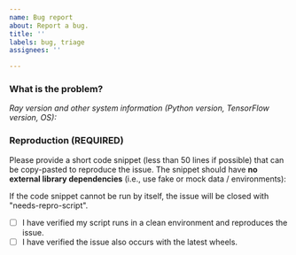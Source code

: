 ```yaml
---
name: Bug report
about: Report a bug.
title: ''
labels: bug, triage
assignees: ''

---
```


<!--Please include [tune], [rllib], [autoscaler] etc. in the issue title if relevant-->

### What is the problem?

*Ray version and other system information (Python version, TensorFlow version, OS):*

### Reproduction (REQUIRED)
Please provide a short code snippet (less than 50 lines if possible) that can be copy-pasted to reproduce the issue. The snippet should have **no external library dependencies** (i.e., use fake or mock data / environments):

If the code snippet cannot be run by itself, the issue will be closed with "needs-repro-script".

- [ ] I have verified my script runs in a clean environment and reproduces the issue.
- [ ] I have verified the issue also occurs with the latest wheels.
